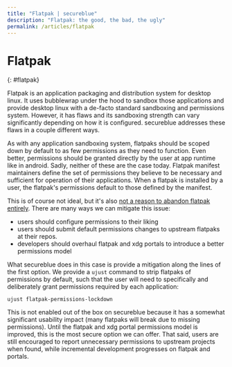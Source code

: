 ```yaml
---
title: "Flatpak | secureblue"
description: "Flatpak: the good, the bad, the ugly"
permalink: /articles/flatpak
---
```


# Flatpak
{: #flatpak}

Flatpak is an application packaging and distribution system for desktop linux. It uses bubblewrap under the hood to sandbox those applications and provide desktop linux with a de-facto standard sandboxing and permissions system. However, it has flaws and its sandboxing strength can vary significantly depending on how it is configured. secureblue addresses these flaws in a couple different ways.

As with any application sandboxing system, flatpaks should be scoped down by default to as few permissions as they need to function. Even better, permissions should be granted directly by the user at app runtime like in android. Sadly, neither of these are the case today. Flatpak manifest maintainers define the set of permissions they believe to be necessary and sufficient for operation of their applications. When a flatpak is installed by a user, the flatpak's permissions default to those defined by the manifest.

This is of course not ideal, but it's also [not a reason to abandon flatpak entirely](https://en.wikipedia.org/wiki/Perfect_is_the_enemy_of_good). There are many ways we can mitigate this issue: 

- users should configure permissions to their liking
- users should submit default permissions changes to upstream flatpaks at their repos.
- developers should overhaul flatpak and xdg portals to introduce a better permissions model

What secureblue does in this case is provide a mitigation along the lines of the first option. We provide a `ujust` command to strip flatpaks of permissions by default, such that the user will need to specifically and deliberately grant permissions required by each application:

```
ujust flatpak-permissions-lockdown
```

This is not enabled out of the box on secureblue because it has a somewhat significant usability impact (many flatpaks will break due to missing permissions). Until the flatpak and xdg portal permissions model is improved, this is the most secure option we can offer. That said, users are still encouraged to report unnecessary permissions to upstream projects when found, while incremental development progresses on flatpak and portals.
